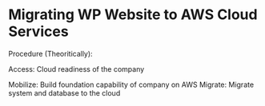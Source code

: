 # ﻿Migrating WP Website to AWS Cloud Services
Procedure (Theoritically):

Access: Cloud readiness of the company

Mobilize: Build foundation capability of company on AWS
Migrate: Migrate system and database to the cloud
